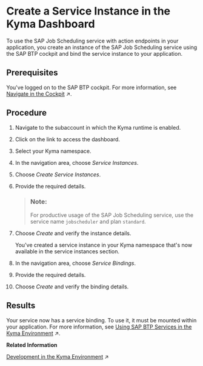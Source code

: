 <!-- loio224a49afe3fc40848f94bbf4cf4747b1 -->

# Create a Service Instance in the Kyma Dashboard

To use the SAP Job Scheduling service with action endpoints in your application, you create an instance of the SAP Job Scheduling service using the SAP BTP cockpit and bind the service instance to your application.



<a name="loio224a49afe3fc40848f94bbf4cf4747b1__prereq_kbr_wzt_vz"/>

## Prerequisites

You've logged on to the SAP BTP cockpit. For more information, see [Navigate in the Cockpit](https://help.sap.com/viewer/65de2977205c403bbc107264b8eccf4b/Cloud/en-US/0874895f1f78459f9517da55a11ffebd.html "Learn how to navigate to your global accounts and subaccounts in the SAP BTP cockpit.") :arrow_upper_right:.



## Procedure

1.  Navigate to the subaccount in which the Kyma runtime is enabled.

2.  Click on the link to access the dashboard.

3.  Select your Kyma namespace.

4.  In the navigation area, choose *Service Instances*.

5.  Choose *Create Service Instances*.

6.  Provide the required details.

    > ### Note:  
    > For productive usage of the SAP Job Scheduling service, use the service name `jobscheduler` and plan `standard`.

7.  Choose *Create* and verify the instance details.

    You've created a service instance in your Kyma namespace that's now available in the service instances section.

8.  In the navigation area, choose *Service Bindings*.

9.  Provide the required details.

10. Choose *Create* and verify the binding details.




<a name="loio224a49afe3fc40848f94bbf4cf4747b1__result_oy1_1gp_n4b"/>

## Results

Your service now has a service binding. To use it, it must be mounted within your application. For more information, see [Using SAP BTP Services in the Kyma Environment](https://help.sap.com/viewer/65de2977205c403bbc107264b8eccf4b/Cloud/en-US/ea4dd81e49254dd482d32e3c20f4477a.html#loioea4dd81e49254dd482d32e3c20f4477a "With the Kyma environment, you can connect SAP BTP services to your cluster and manage them using SAP BTP Service Operator.") :arrow_upper_right:.

**Related Information**  


[Development in the Kyma Environment](https://help.sap.com/viewer/65de2977205c403bbc107264b8eccf4b/Cloud/en-US/606ec610ee4746c09d5d2bef5a85a124.html "Learn more about developing applications in SAP BTP, Kyma runtime.") :arrow_upper_right:

